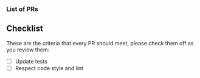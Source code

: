 ### List of PRs

<!-- List of PRs made to develop included in this PR -->

## Checklist

These are the criteria that every PR should meet, please check them off as you
review them:

- [ ] Update tests
- [ ] Respect code style and lint

